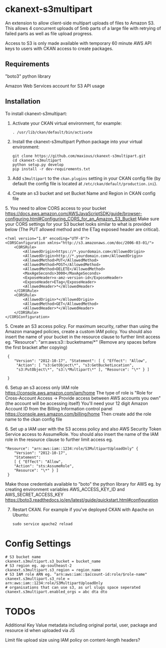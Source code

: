 # ckanext-s3multipart

An extension to allow client-side multipart uploads of files to Amazon
S3. This allows 4 concurrent uploads of 5mb parts of a large file with
retrying of failed parts as well as file upload progress.

Access to S3 is only made available with temporary 60 minute AWS API
keys to users with CKAN access to create packages.

## Requirements

"boto3" python library

Amazon Web Services account for S3 API usage

## Installation

To install ckanext-s3multipart:

1.  Activate your CKAN virtual environment, for example:

        . /usr/lib/ckan/default/bin/activate

2.  Install the ckanext-s3multipart Python package into your virtual
    environment:

        git clone https://github.com/maxious/ckanext-s3multipart.git
        cd ckanext-s3multipart
        python setup.py develop
        pip install -r dev-requirements.txt

3.  Add `s3multipart` to the `ckan.plugins` setting in your CKAN config
    file (by default the config file is located at
    `/etc/ckan/default/production.ini`).
4.  Create an s3 bucket and set Bucket Name and Region in CKAN config
    file

​5. You need to allow CORS access to your bucket
<https://docs.aws.amazon.com/AWSJavaScriptSDK/guide/browser-configuring.html#Configuring_CORS_for_an_Amazon_S3_Bucket>
Make sure your CORS settings for your S3 bucket looks similar to what is
provided below (The PUT allowed method and the ETag exposed header are
critical).

    <?xml version="1.0" encoding="UTF-8"?>
    <CORSConfiguration xmlns="http://s3.amazonaws.com/doc/2006-03-01/">
        <CORSRule>
            <AllowedOrigin>https://*.yourdomain.com</AllowedOrigin>
            <AllowedOrigin>http://*.yourdomain.com</AllowedOrigin>
            <AllowedMethod>PUT</AllowedMethod>
            <AllowedMethod>POST</AllowedMethod>
            <AllowedMethod>DELETE</AllowedMethod>
            <MaxAgeSeconds>3000</MaxAgeSeconds>
            <ExposeHeader>x-amz-version-id</ExposeHeader>
            <ExposeHeader>ETag</ExposeHeader>
            <AllowedHeader>*</AllowedHeader>
        </CORSRule>
        <CORSRule>
            <AllowedOrigin>*</AllowedOrigin>
            <AllowedMethod>GET</AllowedMethod>
            <AllowedHeader>*</AllowedHeader>
        </CORSRule>
    </CORSConfiguration>

​5. Create an S3 access policy. For maximum security, rather than using
the Amazon managed policies, create a custom IAM policy. You should also
insert the name of your bucket in the resource clause to further limit
access eg. "Resource": "arn:aws:s3:::bucketname/\*" (Remove any spaces
before the first bracket after copying)

	 {
	    "Version": "2012-10-17", "Statement": [ { "Effect": "Allow",
	     "Action": [ "s3:GetObject\*", "s3:GetBucketLocation",
	     "s3:PutObject\*", "s3:\*Multipart\*" ], "Resource": "\*" } ]
	
	 }

​6. Setup an s3 access only IAM role
<https://console.aws.amazon.com/iam/home> The type of role is "Role for
Cross-Account Access -\> Provide access between AWS accounts you own"
(the account will be accessing itself) You'll need your 12 digit Amazon
Account ID from the Billing Information control panel
<https://console.aws.amazon.com/billing/home> Then create add the role
name to the ckan config file

​6. Set up a IAM user with the S3 access policy and also AWS Security
Token Service access to AssumeRole. You should also insert the name of
the IAM role in the resource clause to further limit access eg.

	"Resource": "arn:aws:iam::1234:role/S3MultipartUploadOnly" { 
		"Version": "2012-10-17", 
		"Statement": 
		[ { "Effect": "Allow", 
		"Action": "sts:AssumeRole", 
		"Resource": "\*" } ]
	 }

Make those credentials available to "boto" the python library for AWS eg. by creating environment variables AWS_ACCESS_KEY_ID and AWS_SECRET_ACCESS_KEY
<https://boto3.readthedocs.io/en/latest/guide/quickstart.html#configuration>

7.  Restart CKAN. For example if you've deployed CKAN with Apache on
    Ubuntu:

        sudo service apache2 reload

Config Settings
===============

    # S3 bucket name 
    ckanext.s3multipart.s3_bucket = bucket_name 
    # S3 region eg. ap-southeast-2 
    ckanext.s3multipart.s3_region = region_name 
    # S3 IAM role ARN eg. "arn:aws:iam::$account-id:role/$role-name" 
    ckanext.s3multipart.s3_role = arn:aws:iam::1234:role/S3MultipartUploadOnly
    # organisations that can use s3, as url slugs space seperated
    ckanext.s3multipart.enabled_orgs = abc dta dto

TODOs
=====
Additional Key Value metadata including original portal, user, package
and resource id when uploaded via JS

Limit file upload size using IAM policy on content-length headers?

